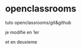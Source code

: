 openclassrooms
==============

tuto openclassrooms/git&amp;github

je modifie en 1er

et en deuxieme
